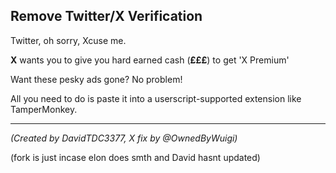 ## Remove Twitter/X Verification

Twitter, oh sorry, Xcuse me.

**X** wants you to give you hard earned cash (**£££**) to get 'X Premium'

Want these pesky ads gone? No problem!

All you need to do is paste it into a userscript-supported extension like TamperMonkey.

___

*(Created by DavidTDC3377, X fix by @OwnedByWuigi)*

(fork is just incase elon does smth and David hasnt updated)
